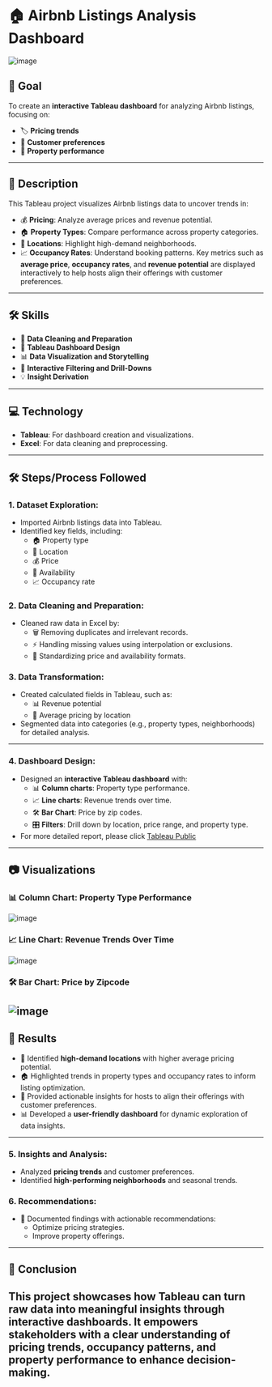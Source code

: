 # 🏠 Airbnb Listings Analysis Dashboard
![image](https://github.com/user-attachments/assets/a37741d7-e427-4083-bcbb-994cf46df334)
## 🎯 **Goal**
To create an **interactive Tableau dashboard** for analyzing Airbnb listings, focusing on:
- 🏷️ **Pricing trends**
- 👥 **Customer preferences**
- 🏢 **Property performance**
---
## 📝 **Description**
This Tableau project visualizes Airbnb listings data to uncover trends in:
- 💰 **Pricing**: Analyze average prices and revenue potential.
- 🏠 **Property Types**: Compare performance across property categories.
- 📍 **Locations**: Highlight high-demand neighborhoods.
- 📈 **Occupancy Rates**: Understand booking patterns.
Key metrics such as **average price**, **occupancy rates**, and **revenue potential** are displayed interactively to help hosts align their offerings with customer preferences.
---
## 🛠️ **Skills**
- 🧹 **Data Cleaning and Preparation**
- 🎨 **Tableau Dashboard Design**
- 📊 **Data Visualization and Storytelling**
- 🔎 **Interactive Filtering and Drill-Downs**
- 💡 **Insight Derivation**
---
## 💻 **Technology**
- **Tableau**: For dashboard creation and visualizations.
- **Excel**: For data cleaning and preprocessing.
---
## 🛠️ **Steps/Process Followed**
### **1. Dataset Exploration**:
- Imported Airbnb listings data into Tableau.
- Identified key fields, including:
  - 🏠 Property type
  - 📍 Location
  - 💰 Price
  - 📅 Availability
  - 📈 Occupancy rate
### **2. Data Cleaning and Preparation**:
- Cleaned raw data in Excel by:
  - 🗑️ Removing duplicates and irrelevant records.
  - ⚡ Handling missing values using interpolation or exclusions.
  - 🧾 Standardizing price and availability formats.
### **3. Data Transformation**:
- Created calculated fields in Tableau, such as:
  - 📊 Revenue potential
  - 📍 Average pricing by location
- Segmented data into categories (e.g., property types, neighborhoods) for detailed analysis.
---
### **4. Dashboard Design**:
- Designed an **interactive Tableau dashboard** with:  
  - 📊 **Column charts**: Property type performance.
  - 📈 **Line charts**: Revenue trends over time.
  - 🛠️ **Bar Chart**: Price by zip codes.
  - 🎛️ **Filters**: Drill down by location, price range, and property type.
- For more detailed report, please click
  [Tableau Public](https://public.tableau.com/app/profile/swapna.macha/viz/AirbnbListingsDashboard_17329030741340/Dashboard1)
---
## 📷 **Visualizations**
### 📊 Column Chart: Property Type Performance
![image](https://github.com/user-attachments/assets/a91ade29-bbe3-4c59-97cd-e8ddc391ee0b)
### 📈 Line Chart: Revenue Trends Over Time
![image](https://github.com/user-attachments/assets/8a4c089c-96a2-4810-99d8-9d68886f2ed8)
### 🛠️ **Bar Chart**: Price by Zipcode
![image](https://github.com/user-attachments/assets/7fc02847-d3ca-4194-b4a8-f15cb46e0fff)
---
## 🚀 **Results**
- 📍 Identified **high-demand locations** with higher average pricing potential.
- 🏠 Highlighted trends in property types and occupancy rates to inform listing optimization.
- 🎯 Provided actionable insights for hosts to align their offerings with customer preferences.
- 📊 Developed a **user-friendly dashboard** for dynamic exploration of data insights.
---
### **5. Insights and Analysis**:
- Analyzed **pricing trends** and customer preferences.
- Identified **high-performing neighborhoods** and seasonal trends.
### **6. Recommendations**:
- 📑 Documented findings with actionable recommendations:
  - Optimize pricing strategies.
  - Improve property offerings.
---
## 📌 **Conclusion**
This project showcases how Tableau can turn raw data into **meaningful insights** through interactive dashboards. It empowers stakeholders with a clear understanding of **pricing trends**, **occupancy patterns**, and **property performance** to enhance decision-making.
---
